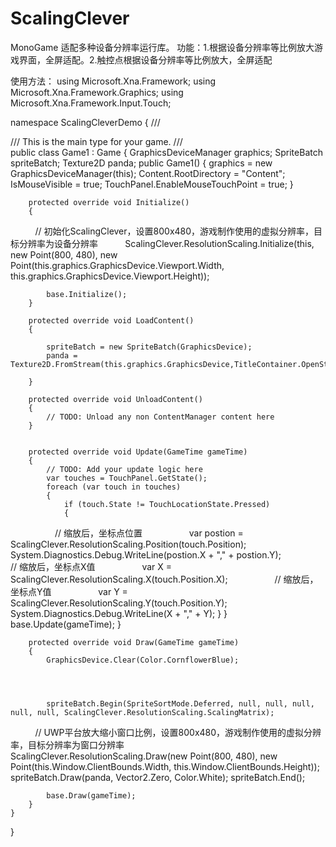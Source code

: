 # ScalingClever
MonoGame 适配多种设备分辨率运行库。
功能：1.根据设备分辨率等比例放大游戏界面，全屏适配。2.触控点根据设备分辨率等比例放大，全屏适配

使用方法：
using Microsoft.Xna.Framework;
using Microsoft.Xna.Framework.Graphics;
using Microsoft.Xna.Framework.Input.Touch;

namespace ScalingCleverDemo
{
    /// <summary>
    /// This is the main type for your game.
    /// </summary>
    public class Game1 : Game
    {
        GraphicsDeviceManager graphics;
        SpriteBatch spriteBatch;
        Texture2D panda;
        public Game1()
        {
            graphics = new GraphicsDeviceManager(this);
            Content.RootDirectory = "Content";
            IsMouseVisible = true;
            TouchPanel.EnableMouseTouchPoint = true;
        }


        protected override void Initialize()
        {
            // 初始化ScalingClever，设置800x480，游戏制作使用的虚拟分辨率，目标分辨率为设备分辨率
            ScalingClever.ResolutionScaling.Initialize(this, new Point(800, 480), new Point(this.graphics.GraphicsDevice.Viewport.Width, this.graphics.GraphicsDevice.Viewport.Height));

            base.Initialize();
        }

        protected override void LoadContent()
        {
 
            spriteBatch = new SpriteBatch(GraphicsDevice);
            panda = Texture2D.FromStream(this.graphics.GraphicsDevice,TitleContainer.OpenStream("Content/panda.jpg"));
           
        }

        protected override void UnloadContent()
        {
            // TODO: Unload any non ContentManager content here
        }


        protected override void Update(GameTime gameTime)
        {
            // TODO: Add your update logic here
            var touches = TouchPanel.GetState();
            foreach (var touch in touches)
            {
                if (touch.State != TouchLocationState.Pressed)
                {
                    // 缩放后，坐标点位置
                    var postion = ScalingClever.ResolutionScaling.Position(touch.Position);
                    System.Diagnostics.Debug.WriteLine(postion.X + "," + postion.Y);
                    // 缩放后，坐标点X值
                    var X = ScalingClever.ResolutionScaling.X(touch.Position.X);
                    // 缩放后，坐标点Y值
                    var Y = ScalingClever.ResolutionScaling.Y(touch.Position.Y);
                    System.Diagnostics.Debug.WriteLine(X + "," + Y);
                }
            }
            base.Update(gameTime);
        }


        protected override void Draw(GameTime gameTime)
        {
            GraphicsDevice.Clear(Color.CornflowerBlue);

           

            
            spriteBatch.Begin(SpriteSortMode.Deferred, null, null, null, null, null, ScalingClever.ResolutionScaling.ScalingMatrix);
            // UWP平台放大缩小窗口比例，设置800x480，游戏制作使用的虚拟分辨率，目标分辨率为窗口分辨率
            ScalingClever.ResolutionScaling.Draw(new Point(800, 480), new Point(this.Window.ClientBounds.Width, this.Window.ClientBounds.Height));
            spriteBatch.Draw(panda, Vector2.Zero, Color.White);
            spriteBatch.End();

            base.Draw(gameTime);
        }
    }
}

